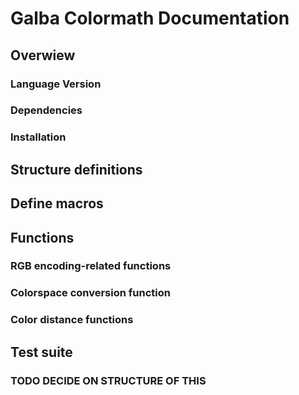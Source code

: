# Galba Colormath Documentation
## Overwiew

### Language Version

### Dependencies

### Installation

## Structure definitions

## Define macros

## Functions

### RGB encoding-related functions

### Colorspace conversion function

### Color distance functions

## Test suite

### TODO DECIDE ON STRUCTURE OF THIS

